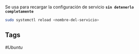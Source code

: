 Se usa para recargar la configuración de servicio **`sin detenerlo completamente`**

```bash
sudo systemctl reload <nombre-del-servicio>
```
## Tags

###### #Ubuntu
